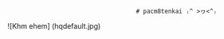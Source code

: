                                         # pacm8tenkai ₍^ >ヮ<^₎
       

![Khm ehem] (hqdefault.jpg)
